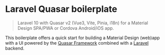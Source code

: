 # Laravel Quasar boilerplate
> Laravel 10 with Quasar v2 (Vue3, Vite, Pinia, i18n) for a Material Design SPA/PWA or Cordova Android/iOS app.

This boilerplate offers a quick start for building a Material Design (web)app with a UI powered by the [Quasar Framework](https://quasar.dev) combined with a [Laravel](https://laravel.com) backend.
